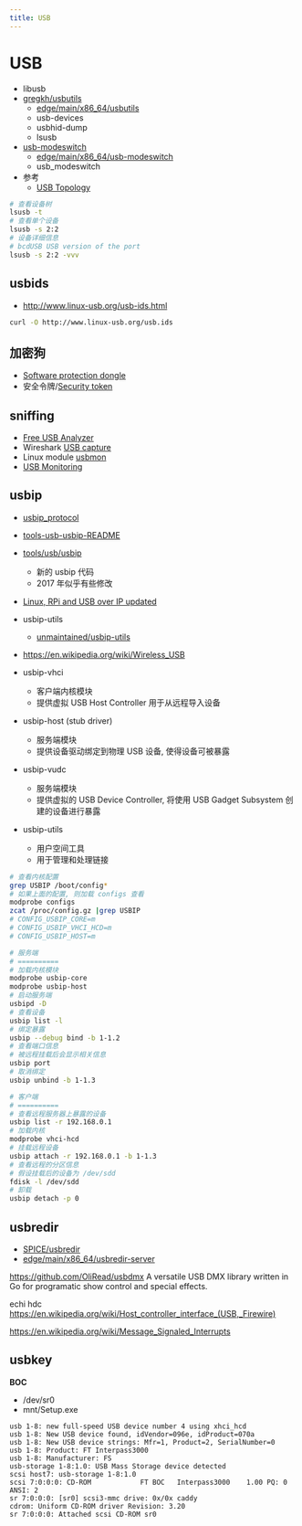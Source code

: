 ```yaml
---
title: USB
---
```


# USB

- libusb
- [gregkh/usbutils](https://github.com/gregkh/usbutils)
  - [edge/main/x86_64/usbutils](https://pkgs.alpinelinux.org/package/edge/main/x86_64/usbutils)
  - usb-devices
  - usbhid-dump
  - lsusb
- [usb-modeswitch](http://www.draisberghof.de/usb_modeswitch/)
  - [edge/main/x86_64/usb-modeswitch](https://pkgs.alpinelinux.org/package/edge/main/x86_64/usb-modeswitch)
  - usb_modeswitch
- 参考
  - [USB Topology](http://www.usblyzer.com/usb-topology.htm)

```bash
# 查看设备树
lsusb -t
# 查看单个设备
lsusb -s 2:2
# 设备详细信息
# bcdUSB USB version of the port
lsusb -s 2:2 -vvv
```

## usbids

- http://www.linux-usb.org/usb-ids.html

```bash
curl -O http://www.linux-usb.org/usb.ids
```

## 加密狗

- [Software protection dongle](https://en.wikipedia.org/wiki/Software_protection_dongle)
- 安全令牌/[Security token](https://en.wikipedia.org/wiki/Security_token)

## sniffing

- [Free USB Analyzer](https://freeusbanalyzer.com/)
- Wireshark [USB capture](https://wiki.wireshark.org/CaptureSetup/USB)
- Linux module [usbmon](https://www.kernel.org/doc/Documentation/usb/usbmon.txt)
- [USB Monitoring](http://tjworld.net/wiki/Linux/Ubuntu/USBmonitoring)

## usbip

- [usbip_protocol](https://www.kernel.org/doc/Documentation/usb/usbip_protocol.txt)
- [tools-usb-usbip-README](https://www.kernel.org/doc/readme/tools-usb-usbip-README)
- [tools/usb/usbip](https://github.com/torvalds/linux/tree/master/tools/usb/usbip)
  - 新的 usbip 代码
  - 2017 年似乎有些修改
- [Linux, RPi and USB over IP updated](http://web.archive.org/web/20160403200320/http://blog.3mdeb.com/2015/10/27/linux/)
- usbip-utils
  - [unmaintained/usbip-utils](https://github.com/alpinelinux/aports/tree/master/unmaintained/usbip-utils)
- https://en.wikipedia.org/wiki/Wireless_USB

- usbip-vhci
  - 客户端内核模块
  - 提供虚拟 USB Host Controller 用于从远程导入设备
- usbip-host (stub driver)
  - 服务端模块
  - 提供设备驱动绑定到物理 USB 设备, 使得设备可被暴露
- usbip-vudc
  - 服务端模块
  - 提供虚拟的 USB Device Controller, 将使用 USB Gadget Subsystem 创建的设备进行暴露
- usbip-utils
  - 用户空间工具
  - 用于管理和处理链接

```bash
# 查看内核配置
grep USBIP /boot/config*
# 如果上面的配置, 则加载 configs 查看
modprobe configs
zcat /proc/config.gz |grep USBIP
# CONFIG_USBIP_CORE=m
# CONFIG_USBIP_VHCI_HCD=m
# CONFIG_USBIP_HOST=m

# 服务端
# ==========
# 加载内核模块
modprobe usbip-core
modprobe usbip-host
# 启动服务端
usbipd -D
# 查看设备
usbip list -l
# 绑定暴露
usbip --debug bind -b 1-1.2
# 查看端口信息
# 被远程挂载后会显示相关信息
usbip port
# 取消绑定
usbip unbind -b 1-1.3

# 客户端
# ==========
# 查看远程服务器上暴露的设备
usbip list -r 192.168.0.1
# 加载内核
modprobe vhci-hcd
# 挂载远程设备
usbip attach -r 192.168.0.1 -b 1-1.3
# 查看远程的分区信息
# 假设挂载后的设备为 /dev/sdd
fdisk -l /dev/sdd
# 卸载
usbip detach -p 0
```

## usbredir

- [SPICE/usbredir](https://github.com/SPICE/usbredir)
- [edge/main/x86_64/usbredir-server](https://pkgs.alpinelinux.org/package/edge/main/x86_64/usbredir-server)

https://github.com/OliRead/usbdmx
A versatile USB DMX library written in Go for programatic show control and special effects.

echi hdc
https://en.wikipedia.org/wiki/Host_controller_interface_(USB,_Firewire)

https://en.wikipedia.org/wiki/Message_Signaled_Interrupts

## usbkey

**BOC**

- /dev/sr0
- mnt/Setup.exe

```
usb 1-8: new full-speed USB device number 4 using xhci_hcd
usb 1-8: New USB device found, idVendor=096e, idProduct=070a
usb 1-8: New USB device strings: Mfr=1, Product=2, SerialNumber=0
usb 1-8: Product: FT Interpass3000
usb 1-8: Manufacturer: FS
usb-storage 1-8:1.0: USB Mass Storage device detected
scsi host7: usb-storage 1-8:1.0
scsi 7:0:0:0: CD-ROM            FT BOC   Interpass3000    1.00 PQ: 0 ANSI: 2
sr 7:0:0:0: [sr0] scsi3-mmc drive: 0x/0x caddy
cdrom: Uniform CD-ROM driver Revision: 3.20
sr 7:0:0:0: Attached scsi CD-ROM sr0
```

